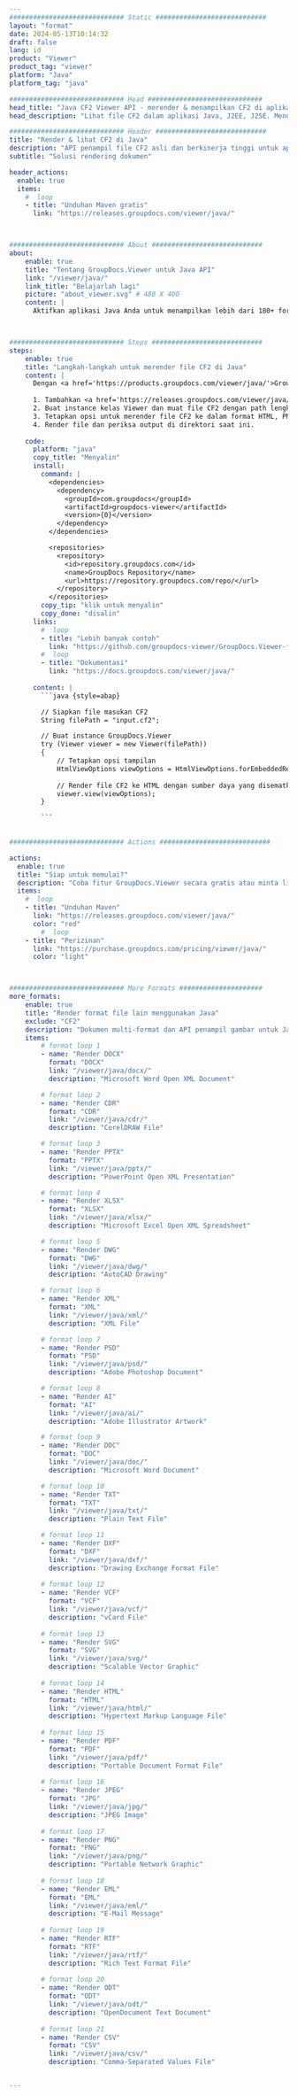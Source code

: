 ```yaml
---
############################# Static ############################
layout: "format"
date: 2024-05-13T10:14:32
draft: false
lang: id
product: "Viewer"
product_tag: "viewer"
platform: "Java"
platform_tag: "java"

############################# Head #############################
head_title: "Java CF2 Viewer API - merender & menampilkan CF2 di aplikasi Java"
head_description: "Lihat file CF2 dalam aplikasi Java, J2EE, J2SE. Mendukung melihat 180+ format file dokumen dan gambar dalam mode HTML, PDF atau gambar dengan fitur-fitur canggih untuk mengelola opsi tampilan dokumen."

############################# Header ############################
title: "Render & lihat CF2 di Java" 
description: "API penampil file CF2 asli dan berkinerja tinggi untuk aplikasi berbasis Java, J2EE dan J2SE, mendukung berbagai fitur tambahan untuk menyesuaikan tampilan format dokumen keluaran." 
subtitle: "Solusi rendering dokumen" 

header_actions:
  enable: true
  items:
    #  loop
    - title: "Unduhan Maven gratis"
      link: "https://releases.groupdocs.com/viewer/java/"



############################# About ############################
about:
    enable: true
    title: "Tentang GroupDocs.Viewer untuk Java API"
    link: "/viewer/java/"
    link_title: "Belajarlah lagi"
    picture: "about_viewer.svg" # 480 X 400
    content: |
      Aktifkan aplikasi Java Anda untuk menampilkan lebih dari 180+ format file dalam mode HTML, PDF, atau gambar menggunakan GroupDocs.Viewer untuk Java API tanpa menginstal perangkat lunak tambahan apa pun; seperti Microsoft Office, Apache Open Office, Adobe Acrobat Reader dll. Pengembang dapat dengan mudah melihat semua gambar dan jenis dokumen populer termasuk Microsoft Office, OpenDocument, HTML, PDF, Archive, Diagram, Photoshop, AutoCAD dan format bahasa pemrograman di dalam aplikasi Java dengan rendering cepat dan kualitas tertinggi.



############################# Steps ############################
steps:
    enable: true
    title: "Langkah-langkah untuk merender file CF2 di Java" 
    content: |
      Dengan <a href='https://products.groupdocs.com/viewer/java/'>GroupDocs.Viewer</a> Anda dapat merender CF2 ke HTML, JPEG, PNG, atau PDF dalam beberapa langkah.
      
      1. Tambahkan <a href='https://releases.groupdocs.com/viewer/java/'>GroupDocs.Viewer untuk Java</a> sebagai dependensi pada proyek Anda. 
      2. Buat instance kelas Viewer dan muat file CF2 dengan path lengkap.  
      3. Tetapkan opsi untuk merender file CF2 ke dalam format HTML, PNG, JPEG, atau PDF. 
      4. Render file dan periksa output di direktori saat ini. 
   
    code:
      platform: "java"
      copy_title: "Menyalin"
      install:
        command: |
          <dependencies>
            <dependency>
              <groupId>com.groupdocs</groupId>
              <artifactId>groupdocs-viewer</artifactId>
              <version>{0}</version>
            </dependency>
          </dependencies>

          <repositories>
            <repository>
              <id>repository.groupdocs.com</id>
              <name>GroupDocs Repository</name>
              <url>https://repository.groupdocs.com/repo/</url>
            </repository>
          </repositories>
        copy_tip: "klik untuk menyalin"
        copy_done: "disalin"
      links:
        #  loop
        - title: "Lebih banyak contoh"
          link: "https://github.com/groupdocs-viewer/GroupDocs.Viewer-for-Java"
        #  loop
        - title: "Dokumentasi"
          link: "https://docs.groupdocs.com/viewer/java/"
          
      content: |
        ```java {style=abap}

        // Siapkan file masukan CF2
        String filePath = "input.cf2";

        // Buat instance GroupDocs.Viewer
        try (Viewer viewer = new Viewer(filePath))
        {
            // Tetapkan opsi tampilan
            HtmlViewOptions viewOptions = HtmlViewOptions.forEmbeddedResources();
                
            // Render file CF2 ke HTML dengan sumber daya yang disematkan
            viewer.view(viewOptions);
        }

        ```
            

############################# Actions ############################

actions:
  enable: true
  title: "Siap untuk memulai?"
  description: "Coba fitur GroupDocs.Viewer secara gratis atau minta lisensi"
  items:
    #  loop
    - title: "Unduhan Maven"
      link: "https://releases.groupdocs.com/viewer/java/"
      color: "red"
        #  loop
    - title: "Perizinan"
      link: "https://purchase.groupdocs.com/pricing/viewer/java/"
      color: "light"



############################# More Formats #####################
more_formats:
    enable: true
    title: "Render format file lain menggunakan Java"
    exclude: "CF2"
    description: "Dokumen multi-format dan API penampil gambar untuk Java. Lihat beberapa format file populer di bawah ini tanpa pemirsa eksternal."
    items: 
        # format loop 1
        - name: "Render DOCX"
          format: "DOCX"
          link: "/viewer/java/docx/"
          description: "Microsoft Word Open XML Document" 

        # format loop 2
        - name: "Render CDR" 
          format: "CDR"
          link: "/viewer/java/cdr/"
          description: "CorelDRAW File" 

        # format loop 3
        - name: "Render PPTX"
          format: "PPTX"
          link: "/viewer/java/pptx/"
          description: "PowerPoint Open XML Presentation" 

        # format loop 4
        - name: "Render XLSX"
          format: "XLSX"
          link: "/viewer/java/xlsx/"
          description: "Microsoft Excel Open XML Spreadsheet" 

        # format loop 5
        - name: "Render DWG"
          format: "DWG"
          link: "/viewer/java/dwg/"
          description: "AutoCAD Drawing"

        # format loop 6
        - name: "Render XML"
          format: "XML"
          link: "/viewer/java/xml/"
          description: "XML File"

        # format loop 7
        - name: "Render PSD"
          format: "PSD"
          link: "/viewer/java/psd/"
          description: "Adobe Photoshop Document"

        # format loop 8
        - name: "Render AI"
          format: "AI"
          link: "/viewer/java/ai/"
          description: "Adobe Illustrator Artwork"

        # format loop 9
        - name: "Render DOC"
          format: "DOC"
          link: "/viewer/java/doc/"
          description: "Microsoft Word Document" 

        # format loop 10
        - name: "Render TXT" 
          format: "TXT"
          link: "/viewer/java/txt/"
          description: "Plain Text File" 

        # format loop 11
        - name: "Render DXF" 
          format: "DXF"
          link: "/viewer/java/dxf/"
          description: "Drawing Exchange Format File"  
          
        # format loop 12
        - name: "Render VCF"
          format: "VCF"
          link: "/viewer/java/vcf/"
          description: "vCard File"  
              
        # format loop 13
        - name: "Render SVG"
          format: "SVG"
          link: "/viewer/java/svg/"
          description: "Scalable Vector Graphic" 
          
        # format loop 14
        - name: "Render HTML"
          format: "HTML"
          link: "/viewer/java/html/"
          description: "Hypertext Markup Language File" 
          
        # format loop 15
        - name: "Render PDF"
          format: "PDF"
          link: "/viewer/java/pdf/"
          description: "Portable Document Format File"
          
        # format loop 16
        - name: "Render JPEG"
          format: "JPG"
          link: "/viewer/java/jpg/"
          description: "JPEG Image"
          
        # format loop 17
        - name: "Render PNG"
          format: "PNG"
          link: "/viewer/java/png/"
          description: "Portable Network Graphic" 
          
        # format loop 18
        - name: "Render EML"
          format: "EML"
          link: "/viewer/java/eml/"
          description: "E-Mail Message" 
          
        # format loop 19
        - name: "Render RTF"
          format: "RTF"
          link: "/viewer/java/rtf/"
          description: "Rich Text Format File" 
          
        # format loop 20
        - name: "Render ODT"
          format: "ODT"
          link: "/viewer/java/odt/"
          description: "OpenDocument Text Document" 
          
        # format loop 21
        - name: "Render CSV"
          format: "CSV"
          link: "/viewer/java/csv/"
          description: "Comma-Separated Values File" 


---
```

